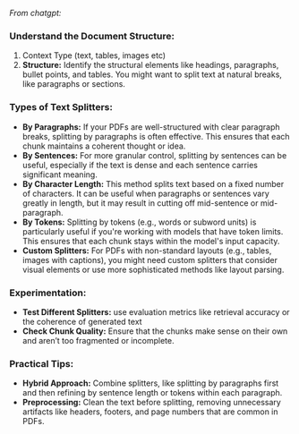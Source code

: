 
*From chatgpt:*
### Understand the Document Structure:
1. Context Type (text, tables, images etc)
2. **Structure:** Identify the structural elements like headings, paragraphs, bullet points, and tables. You might want to split text at natural breaks, like paragraphs or sections.
### Types of Text Splitters:
- **By Paragraphs:** If your PDFs are well-structured with clear paragraph breaks, splitting by paragraphs is often effective. This ensures that each chunk maintains a coherent thought or idea.
- **By Sentences:** For more granular control, splitting by sentences can be useful, especially if the text is dense and each sentence carries significant meaning.
- **By Character Length:** This method splits text based on a fixed number of characters. It can be useful when paragraphs or sentences vary greatly in length, but it may result in cutting off mid-sentence or mid-paragraph.
- **By Tokens:** Splitting by tokens (e.g., words or subword units) is particularly useful if you're working with models that have token limits. This ensures that each chunk stays within the model's input capacity.
- **Custom Splitters:** For PDFs with non-standard layouts (e.g., tables, images with captions), you might need custom splitters that consider visual elements or use more sophisticated methods like layout parsing.
### Experimentation:
- **Test Different Splitters:** use evaluation metrics like retrieval accuracy or the coherence of generated text
- **Check Chunk Quality:** Ensure that the chunks make sense on their own and aren’t too fragmented or incomplete.
### Practical Tips:
- **Hybrid Approach:** Combine splitters, like splitting by paragraphs first and then refining by sentence length or tokens within each paragraph.
- **Preprocessing:** Clean the text before splitting, removing unnecessary artifacts like headers, footers, and page numbers that are common in PDFs.
